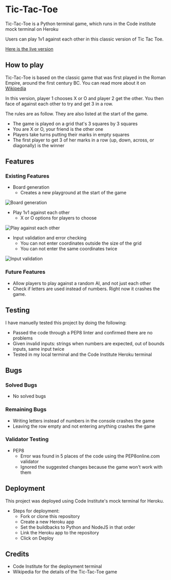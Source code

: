 # Tic-Tac-Toe

Tic-Tac-Toe is a Python terminal game, which runs in the Code institute mock terminal on Heroku

Users can play 1v1 against each other in this classic version of Tic Tac Toe.

[Here is the live version](https://fekadon-tictactoe-31e8140a6902.herokuapp.com/)

## How to play

Tic-Tac-Toe is based on the classic game that was first played in the Roman Empire, around the first century BC. You can read more about it on [Wikipedia](https://en.wikipedia.org/wiki/Tic-tac-toe)

In this version, player 1 chooses X or O and player 2 get the other. You then face of against each other to try and get 3 in a row.

The rules are as follow. They are also listed at the start of the game.

- The game is played on a grid that's 3 squares by 3 squares
- You are X or O, your friend is the other one
- Players take turns putting their marks in empty squares
- The first player to get 3 of her marks in a row (up, down, across, or diagonally) is the winner

## Features

### Existing Features

- Board generation
    - Creates a new playground at the start of the game

![Board generation](https://github.com/fekadon/tictactoe/blob/main/media/features_first.png)

- Play 1v1 against each other
    - X or O options for players to choose

![Play against each other](https://github.com/fekadon/tictactoe/blob/main/media/features_second.png)

- Input validation and error checking
    - You can not enter coordinates outside the size of the grid
    - You can not enter the same coordinates twice

![Input validation](https://github.com/fekadon/tictactoe/blob/main/media/features_third.png)

### Future Features

- Allow players to play against a random AI, and not just each other
- Check if letters are used instead of numbers. Right now it crashes the game.

## Testing

I have manuelly tested this project by doing the following:

- Passed the code through a PEP8 linter and confirmed there are no problems
- Given invalid inputs: strings when numbers are expected, out of bounds inputs, same input twice
- Tested in my local terminal and the Code Institute Heroku terminal

## Bugs

### Solved Bugs

- No solved bugs

### Remaining Bugs

- Writing letters instead of numbers in the console crashes the game
- Leaving the row empty and not entering anything crashes the game

### Validator Testing

- PEP8
    - Error was found in 5 places of the code using the PEP8online.com validator
    - Ignored the suggested changes because the game won't work with them

## Deployment

This project was deployed using Code Institute's mock terminal for Heroku.

- Steps for deployment:
    - Fork or clone this repository
    - Create a new Heroku app
    - Set the buildbacks to Python and NodeJS in that order
    - Link the Heroku app to the repository
    - Click on Deploy

## Credits

- Code Institute for the deployment terminal
- Wikipedia for the details of the Tic-Tac-Toe game